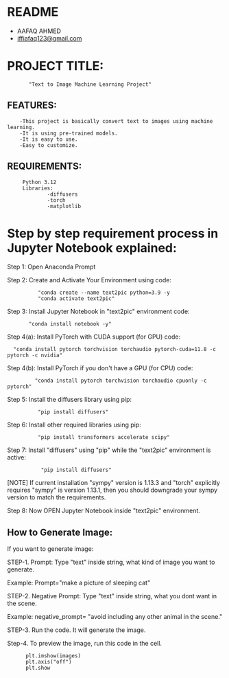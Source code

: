 # README

 - AAFAQ AHMED
 - iffiafaq123@gmail.com


# PROJECT TITLE: 
           "Text to Image Machine Learning Project" 
        

## FEATURES: 
        -This project is basically convert text to images using machine learning.
        -It is using pre-trained models.
        -It is easy to use.
        -Easy to customize.

## REQUIREMENTS:
         Python 3.12
         Libraries:
                 -diffusers
                 -torch 
                 -matplotlib

 

# Step by step requirement process in Jupyter Notebook explained:

Step 1: Open Anaconda Prompt

Step 2: Create and Activate Your Environment using code:  

              "conda create --name text2pic python=3.9 -y
              "conda activate text2pic"

Step 3: Install Jupyter Notebook in "text2pic" environment code:

           "conda install notebook -y" 

Step 4(a): Install PyTorch with CUDA support (for GPU) code:

      "conda install pytorch torchvision torchaudio pytorch-cuda=11.8 -c pytorch -c nvidia"

Step 4(b): Install PyTorch if you don't have a GPU (for CPU) code:
      
             "conda install pytorch torchvision torchaudio cpuonly -c pytorch"

Step 5: Install the diffusers library using pip:

              "pip install diffusers"

Step 6: Install other required libraries using pip:

              "pip install transformers accelerate scipy"

Step 7: Install "diffusers" using "pip" while the "text2pic" environment is active:

               "pip install diffusers"

[NOTE] If current installation "sympy" version is 1.13.3 and "torch" explicitly requires
         "sympy" is version 1.13.1, then you should downgrade your sympy version to match
         the requirements.

Step 8: Now OPEN Jupyter Notebook inside "text2pic" environment.


## How to Generate Image:
If you want to generate image:

STEP-1.
Prompt: Type "text" inside string, what kind of image you want to generate.

Example: 
       Prompt="make a picture of sleeping cat"
        
STEP-2.
Negative Prompt: Type "text" inside string, what you dont want in the scene.

Example:
       negative_prompt= "avoid including any other animal in the scene."

STEP-3.
Run the code. It will generate the image.

Step-4.
To preview the image, run this code in the cell.
          
          plt.imshow(images)
          plt.axis("off")
          plt.show
